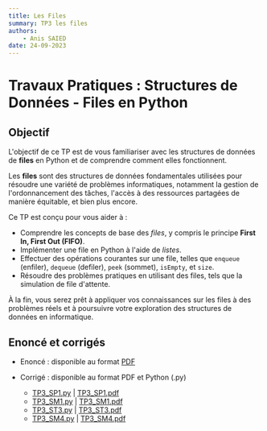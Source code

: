 ```yaml
---
title: Les Files
summary: TP3 les files
authors:
    - Anis SAIED
date: 24-09-2023
---
```


# Travaux Pratiques : Structures de Données - Files en Python

## Objectif

L'objectif de ce TP est de vous familiariser avec les structures de données de **files** en Python et de comprendre comment elles fonctionnent.

Les **files** sont des structures de données fondamentales utilisées pour résoudre une variété de problèmes informatiques, notamment la gestion de l'ordonnancement des tâches, l'accès à des ressources partagées de manière équitable, et bien plus encore.

Ce TP est conçu pour vous aider à :

- Comprendre les concepts de base des *files*, y compris le principe **First In, First Out (FIFO)**.
- Implémenter une file en Python à l'aide de *listes*.
- Effectuer des opérations courantes sur une file, telles que `enqueue` (enfiler), `dequeue` (defiler), `peek` (sommet), `isEmpty`, et `size`.
- Résoudre des problèmes pratiques en utilisant des files, tels que la simulation de file d'attente.

À la fin, vous serez prêt à appliquer vos connaissances sur les files à des problèmes réels et à poursuivre votre exploration des structures de données en informatique.

## Enoncé et corrigés

* Enoncé : disponible au format [PDF](../../src/2/chp1/tp3/2eme_info_chp1_tp3_ennonce.pdf)

* Corrigé : disponible au format PDF et Python (.py)

    + [TP3_SP1.py](../../src/2/chp1/tp3/tp3_sp1.py)  | [TP3_SP1.pdf](../../src/2/chp1/tp3/tp3_sp1.pdf)
    + [TP3_SM1.py](../../src/2/chp1/tp3/tp3_sm1.py)  | [TP3_SM1.pdf](../../src/2/chp1/tp3/tp3_sm1.pdf) 
    + [TP3_ST3.py](../../src/2/chp1/tp3/tp3_st3.py)  | [TP3_ST3.pdf](../../src/2/chp1/tp3/tp3_st3.pdf)
   + [TP3_SM4.py](../../src/2/chp1/tp3/tp3_sm4.py)  | [TP3_SM4.pdf](../../src/2/chp1/tp3/tp3_sm4.pdf)
 <!--     
    + [TP3_SP3.py](../../src/2/chp1/tp3/tp3_sp3.py)  | [TP3_SP3.pdf](../../src/2/chp1/tp3/tp3_sp3.pdf)
    + [TP3_SP2.py](../../src/2/chp1/tp3/tp3_sp2.py)  | [TP3_SP2.pdf](../../src/2/chp1/tp3/tp3_sp2.pdf) 

## Remarques Importantes

- **Gestion des erreurs de file vide**: Assurez-vous de manipuler les files avec précaution pour éviter les erreurs liées aux files vides. Utilisez des vérifications appropriées avant d'effectuer des opérations de défilement, telles que `if not file_vide(f):` avant d'appeler `defiler(f)`.
- **Documentez votre code**: Lorsque vous utilisez des files dans vos programmes, assurez-vous de les documenter adéquatement pour expliquer leur utilisation et les invariants qu'elles maintiennent.-->
